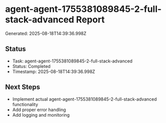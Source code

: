 # agent-agent-1755381089845-2-full-stack-advanced Report

Generated: 2025-08-18T14:39:36.998Z

## Status
- Task: agent-agent-1755381089845-2-full-stack-advanced
- Status: Completed
- Timestamp: 2025-08-18T14:39:36.998Z

## Next Steps
- Implement actual agent-agent-1755381089845-2-full-stack-advanced functionality
- Add proper error handling
- Add logging and monitoring
